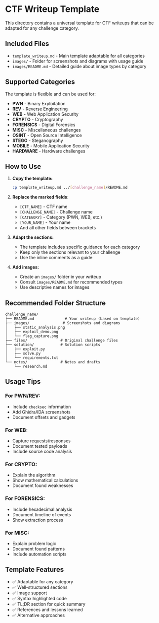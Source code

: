 # CTF Writeup Template

This directory contains a universal template for CTF writeups that can be adapted for any challenge category.

## Included Files

- `template_writeup.md` - Main template adaptable for all categories
- `images/` - Folder for screenshots and diagrams with usage guide
- `images/README.md` - Detailed guide about image types by category

## Supported Categories

The template is flexible and can be used for:

- **PWN** - Binary Exploitation
- **REV** - Reverse Engineering  
- **WEB** - Web Application Security
- **CRYPTO** - Cryptography
- **FORENSICS** - Digital Forensics
- **MISC** - Miscellaneous challenges
- **OSINT** - Open Source Intelligence
- **STEGO** - Steganography
- **MOBILE** - Mobile Application Security
- **HARDWARE** - Hardware challenges

## How to Use

1. **Copy the template:**
   ```bash
   cp template_writeup.md ../[challenge_name]/README.md
   ```

2. **Replace the marked fields:**
   - `[CTF_NAME]` - CTF name
   - `[CHALLENGE_NAME]` - Challenge name
   - `[CATEGORY]` - Category (PWN, WEB, etc.)
   - `[YOUR_NAME]` - Your name
   - And all other fields between brackets

3. **Adapt the sections:**
   - The template includes specific guidance for each category
   - Keep only the sections relevant to your challenge
   - Use the inline comments as a guide

4. **Add images:**
   - Create an `images/` folder in your writeup
   - Consult `images/README.md` for recommended types
   - Use descriptive names for images

## Recommended Folder Structure

```
challenge_name/
├── README.md              # Your writeup (based on template)
├── images/               # Screenshots and diagrams
│   ├── static_analysis.png
│   ├── exploit_demo.png
│   └── flag_capture.png
├── files/               # Original challenge files
├── solution/            # Solution scripts
│   ├── exploit.py
│   ├── solve.py
│   └── requirements.txt
└── notes/               # Notes and drafts
    └── research.md
```

## Usage Tips

### For PWN/REV:
- Include `checksec` information
- Add Ghidra/IDA screenshots
- Document offsets and gadgets

### For WEB:
- Capture requests/responses
- Document tested payloads
- Include source code analysis

### For CRYPTO:
- Explain the algorithm
- Show mathematical calculations
- Document found weaknesses

### For FORENSICS:
- Include hexadecimal analysis
- Document timeline of events
- Show extraction process

### For MISC:
- Explain problem logic
- Document found patterns
- Include automation scripts

## Template Features

- ✅ Adaptable for any category
- ✅ Well-structured sections
- ✅ Image support
- ✅ Syntax highlighted code
- ✅ TL;DR section for quick summary
- ✅ References and lessons learned
- ✅ Alternative approaches